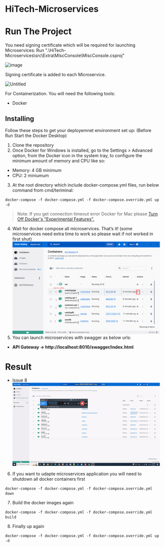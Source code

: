 # HiTech-Microservices
# Run The Project

You need signing certificate which will be required for launching Microservices:
Run ".\HiTech-Microservices\src\Extra\MIscConsole\MIscConsole.csproj"

![image](https://user-images.githubusercontent.com/124603258/236895669-ac04fb2a-1748-4c8e-8624-ef0713d2caa0.png)


Signing certificate is added to each Microservice.


![Untitled](https://user-images.githubusercontent.com/124603258/236897173-749f778f-84f4-418f-90e6-cf8c090b8d10.png)


For Containerization.
You will need the following tools:
* Docker
## Installing
Follow these steps to get your deployemnet environment set up: (Before Run Start the Docker Desktop)
1. Clone the repository
2. Once Docker for Windows is installed, go to the Settings > Advanced option, from the Docker icon in the system tray, to configure the minimum amount of memory and CPU like so:
* Memory: 4 GB minimum
* CPU: 2 miniumum
3. At the root directory which include docker-compose.yml files, run below command from cmd/teriminal:
```
docker-compose -f docker-compose.yml -f docker-compose.override.yml up -d
```
>Note: If you get connection timeout error Docker for Mac please [Turn Off Docker's "Experimental Features".](https://thenewstack.io/how-to-enable-docker-experimental-features-and-encrypt-your-login-credentials/)

4. Wait for docker compose all microservices. That’s it! (some microservices need extra time to work so please wait if not worked in first shut)
![](./img/docekrguide1.png)
5. You can launch microservices with swagger as below urls:
* **API Gateway -> http://localhost:8010/swagger/index.html**
# Result 
- Issue 8
![](./img/8.gif)
6. If you want to udapte microservices application you will need to shutdown all docker containers first
```
docker-compose -f docker-compose.yml -f docker-compose.override.yml down
```
7. Build the docker images again
```
docker-compose -f docker-compose.yml -f docker-compose.override.yml build
```
8. Finally up again 
```
docker-compose -f docker-compose.yml -f docker-compose.override.yml up -d
```


